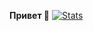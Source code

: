 **Привет 👋**
[![Stats](https://github-readme-stats.vercel.app/api?username=fmalkiss&include_all_commits=true&count_private=true&show_icons=true&theme=onedark)](https://github.com/anuraghazra/github-readme-stats)
